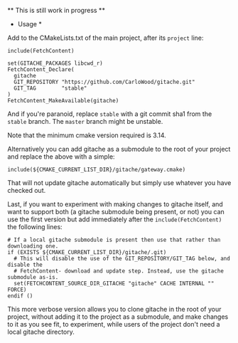 ** This is still work in progress **

* Usage *

Add to the CMakeLists.txt of the main project, after its `project` line:

    include(FetchContent)  
    
    set(GITACHE_PACKAGES libcwd_r)  
    FetchContent_Declare(  
      gitache  
      GIT_REPOSITORY "https://github.com/CarloWood/gitache.git"  
      GIT_TAG        "stable"  
    )
    FetchContent_MakeAvailable(gitache)  

And if you're paranoid, replace `stable` with a git commit sha1
from the `stable` branch. The `master` branch might be unstable.

Note that the minimum cmake version required is 3.14.

Alternatively you can add gitache as a submodule to the root
of your project and replace the above with a simple:

    include(${CMAKE_CURRENT_LIST_DIR}/gitache/gateway.cmake)

That will not update gitache automatically but simply use
whatever you have checked out.

Last, if you want to experiment with making changes to gitache itself,
and want to support both (a gitache submodule being present, or not) you
can use the first version but add immediately after the `include(FetchContent)`
the following lines:

    # If a local gitache submodule is present then use that rather than downloading one.  
    if (EXISTS ${CMAKE_CURRENT_LIST_DIR}/gitache/.git)  
      # This will disable the use of the GIT_REPOSITORY/GIT_TAG below, and disable the  
      # FetchContent- download and update step. Instead, use the gitache submodule as-is.  
      set(FETCHCONTENT_SOURCE_DIR_GITACHE "gitache" CACHE INTERNAL "" FORCE)  
    endif ()

This more verbose version allows you to clone gitache in the root
of your project, without adding it to the project as a submodule, and
make changes to it as you see fit, to experiment, while users of the
project don't need a local gitache directory.

